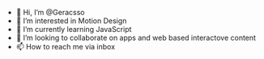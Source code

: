 - 👋 Hi, I’m @Geracsso
- 👀 I’m interested in Motion Design
- 🌱 I’m currently learning JavaScript
- 💞️ I’m looking to collaborate on apps and web based interactove content
- 📫 How to reach me via inbox

<!---
Geracsso/Geracsso is a ✨ special ✨ repository because its `README.md` (this file) appears on your GitHub profile.
You can click the Preview link to take a look at your changes.
--->
